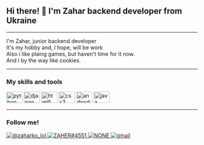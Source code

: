 ## Hi there! 👋 I'm Zahar backend developer from Ukraine

---
I'm Zahar, junior backend developer \
It's my hobby and, I hope, will be work \
Also i like plaing games, but haven't time for it now. \
And I by the way like cookies. 

---
### My skills and tools

<div align="left">
  <a href="https://www.python.org/"><img src="https://cdn.jsdelivr.net/gh/devicons/devicon/icons/python/python-original.svg" height="30" width="42" alt="python logo"  /></a>
  <a href="https://www.djangoproject.com/"><img src="https://cdn.jsdelivr.net/gh/devicons/devicon/icons/django/django-plain.svg" height="30" width="42" alt="django logo"  /></a>
  <a href="#"><img src="https://cdn.jsdelivr.net/gh/devicons/devicon/icons/html5/html5-original.svg" height="30" width="42" alt="html5 logo"  /></a>
  <a href="#"><img src="https://cdn.jsdelivr.net/gh/devicons/devicon/icons/css3/css3-original.svg" height="30" width="42" alt="css3 logo"  /></a>
  <a href="https://www.android.com/"><img src="https://cdn.jsdelivr.net/gh/devicons/devicon/icons/android/android-original.svg" height="30" width="42" alt="android logo"  /></a>
  <a href="https://www.java.com/"><img src="https://cdn.jsdelivr.net/gh/devicons/devicon/icons/java/java-original.svg" height="30" width="42" alt="java logo"  /></a>
</div>

---

### Follow me! 

<a href="https://www.instagram.com/zaharko_lol/?next=%2F"> ![@zaharko_lol](https://camo.githubusercontent.com/8d0120274ed818dd1018f71e415fd280631702ab6c8efcf08165e3a874e81c7b/68747470733a2f2f696d672e736869656c64732e696f2f7374617469632f76313f6d6573736167653d496e7374616772616d266c6f676f3d696e7374616772616d266c6162656c3d26636f6c6f723d453434303546266c6f676f436f6c6f723d7768697465266c6162656c436f6c6f723d267374796c653d666f722d7468652d6261646765)
</a>
<a href="http://discordapp.com/users/ZAHER#4551"> ![ZAHER#4551](https://camo.githubusercontent.com/47fef7bebaa09e93be37bccd2ddf1da03323e5713906808ce34136f2acd31b66/68747470733a2f2f696d672e736869656c64732e696f2f7374617469632f76313f6d6573736167653d446973636f7264266c6f676f3d646973636f7264266c6162656c3d26636f6c6f723d373238394441266c6f676f436f6c6f723d7768697465266c6162656c436f6c6f723d267374796c653d666f722d7468652d6261646765) </a>
<a href=""> ![NONE](https://camo.githubusercontent.com/4b17bf96ec09910d620801bf4537933731403ed2e8dca4bbf973ace4ae65ae4f/68747470733a2f2f696d672e736869656c64732e696f2f7374617469632f76313f6d6573736167653d4c696e6b6564496e266c6f676f3d6c696e6b6564696e266c6162656c3d26636f6c6f723d303037374235266c6f676f436f6c6f723d7768697465266c6162656c436f6c6f723d267374796c653d666f722d7468652d6261646765) </a>
<a href="mailto:com.zaher.ua@gmail.com"> ![gmail](https://img.shields.io/static/v1?message=Gmail&logo=gmail&label=&color=D14836&logoColor=white&labelColor=&style=for-the-badge)</a>



